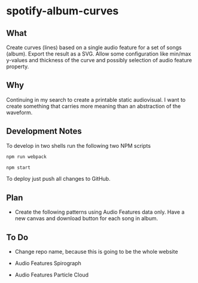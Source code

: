 # spotify-album-curves

## What

Create curves (lines) based on a single audio feature for a set of songs (album). Export the result as a SVG. Allow some configuration like min/max y-values and thickness of the curve and possibly selection of audio feature property.

## Why

Continuing in my search to create a printable static audiovisual. I want to create something that carries more meaning than an abstraction of the waveform.

## Development Notes

To develop in two shells run the following two NPM scripts

```sh
npm run webpack
```

```sh
npm start
```

To deploy just push all changes to GitHub.

## Plan

- Create the following patterns using Audio Features data only. Have a new canvas and download button for each song in album.

## To Do

- Change repo name, because this is going to be the whole website

- Audio Features Spirograph
- Audio Features Particle Cloud
